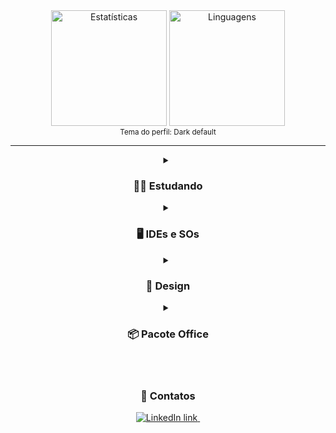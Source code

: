 <div align="center">
    <img height="185em" alt="Estatísticas"
        src="https://github-readme-stats.vercel.app/api?username=Pedroo-Nietoo&show_icons=true&count_private=true&include_all_commits&title_color=FFFFFF&text_color=FFFFFF&icon_color=FFFFFF&bg_color=DEG,3A72D1,009BEA&hide_border=true&border_radius=10%&locale=pt-br&exclude_repo=Portfolio-SENAI"/>
    <img height="185em" alt="Linguagens"
        src="https://github-readme-stats.vercel.app/api/top-langs/?username=Pedroo-Nietoo&theme=dracula&custom_title=Minhas%20linguagens!&title_color=FFFFFF&text__color=FFFFFF&bg_color=DEG,009BEA,3A72D1&hide_border=true&border_radius=10%&locale=pt-br&layout=compact&langs_count=9&hide=jupyter%20notebook&exclude_repo=Portfolio-SENAI"/>
    <br>
    <sub>Tema do perfil: Dark default</sub>
</div>

<hr>

<div align="center">
    <details>
        <summary>
            <h3>👨‍💻 Estudando </h3>
        </summary>
        <div style="display: block">
            <img alt="Java" height="40px"
                src="https://img.shields.io/badge/Java-0D1117?style=for-the-badge&logo=openjdk&logoColor=ED8B00" />
            <br>
            <img alt="HTML5"
                src="https://img.shields.io/badge/HTML5-0D1117?style=for-the-badge&logo=html5&logoColor=E34F26" />
            <img alt="CSS3"
                src="https://img.shields.io/badge/CSS3-0D1117?style=for-the-badge&logo=css3&logoColor=1572B6" />
            <img alt="SASS"
                src="https://img.shields.io/badge/Scss-0D1117?style=for-the-badge&logo=sass&logoColor=CC6699">
            <img alt="JavaScript"
                src="https://img.shields.io/badge/JavaScript-0D1117?style=for-the-badge&logo=JavaScript&logoColor=F7DF1E" />
            <img alt="PostgreSQL"
                src="https://img.shields.io/badge/PostgreSQL-0D1117?style=for-the-badge&logo=postgresql&logoColor=316192" />
            <br>
            <img alt="Python"
                src="https://img.shields.io/badge/Python-0D1117?style=for-the-badge&logo=python&logoColor=14354C" />
            <img alt="Arduino"
                src="https://img.shields.io/badge/Arduino-0D1117?style=for-the-badge&logo=Arduino&logoColor=00979D" />
            <img alt="Raspberry Pi"
                src="https://img.shields.io/badge/Raspberry%20Pi-0D1117?style=for-the-badge&logo=Raspberry%20Pi&logoColor=A22846" />
            <img alt="Shell Script"
                src="https://img.shields.io/badge/Shell_Script/Bash-0D1117?style=for-the-badge&logo=gnu-bash&logoColor=white" />
            <img alt="Git"
                src="https://img.shields.io/badge/GIT-0D1117?style=for-the-badge&logo=git&logoColor=E44C30" />
        </div>
    </details>
    <details>
        <summary>
            <h3>🖥 IDEs e SOs </h3>
        </summary>
        <div style="display: block">
            <a href="https://colab.research.google.com" />
            <img height="30em" alt="Google Colab"
                src="https://img.shields.io/badge/Google%20Colab-F9AB00?style=for-the-badge&logo=googlecolab&color=0D1117">
            </a>
            <a href="https://netbeans.apache.org/">
                <img height="30em" alt="Apache NetBeans"
                    src="https://img.shields.io/badge/apache%20netbeans-0D1117?style=for-the-badge&logo=apache%20netbeans%20IDE&logoColor=1B6AC6">
            </a>
            <a href="https://code.visualstudio.com/">
                <img height="30em" alt="Visual Studio Code"
                    src="https://img.shields.io/badge/Visual%20Studio%20Code-0D1117.svg?style=for-the-badge&logo=visual-studio-code&logoColor=0078D7" />
            </a>
            <a href="https://www.arduino.cc/">
                <img height="30em" alt="Arduino"
                    src="https://img.shields.io/badge/Arduino_IDE-0D1117?style=for-the-badge&logo=arduino&logoColor=00979D" />
            </a>
            <br>
            <br>
            <img alt="Windows"
                src="https://img.shields.io/badge/Windows-0D1117?style=for-the-badge&logo=windows&logoColor=0078D6" />
            <img alt="Ubuntu"
                src="https://img.shields.io/badge/Ubuntu-0D1117?style=for-the-badge&logo=ubuntu&logoColor=E95420" />
            <img alt="Kali Linux"
                src="https://img.shields.io/badge/Kali_Linux-0D1117?style=for-the-badge&logo=kali-linux&logoColor=557C94" />
        </div>
    </details>
    <details>
        <summary>
            <h3> 🌺 Design </h3>
        </summary>
        <div style="display: block">
            <a href="https://www.figma.com/">
                <img height="30em" alt="Figma"
                    src="https://img.shields.io/badge/figma-0D1117.svg?style=for-the-badge&logo=figma&logoColor=23F24E1E" />
            </a>
            <a href="https://www.canva.com/">
                <img height="30em" alt="Canva"
                    src="https://img.shields.io/badge/Canva-0D1117.svg?style=for-the-badge&logo=Canva&logoColor=2300C4CC" />
            </a>
        </div>
    </details>
    <details>
        <summary>
            <h3> 📦 Pacote Office </h3>
        </summary>
        <div style="display: block">
            <a href="https://www.office.com/">
                <img height="30em" alt="PowerPoint"
                    src="https://img.shields.io/badge/PowerPoint-0D1117?style=for-the-badge&logo=microsoft-powerpoint&logoColor=B7472A" />
            </a>
            <a href="https://www.office.com/">
                <img height="30em" alt="Excel"
                    src="https://img.shields.io/badge/Excel-0D1117?style=for-the-badge&logo=microsoft-excel&logoColor=217346" />
            </a>
            <a href="https://www.office.com/">
                <img height="30em" alt="Word"
                    src="https://img.shields.io/badge/Word-0D1117?style=for-the-badge&logo=microsoft-word&logoColor=2B579A" />
            </a>
        </div>
    </details>
</div>
<br>
<br>
<div align="center">
<h3>💬 Contatos</h3>
<a href="https://br.linkedin.com/in/pedroo-nietoo">
    <img alt="LinkedIn link" src="https://img.shields.io/badge/LinkedIn-0077B5?style=for-the-badge&logo=linkedin&logoColor=white"/>
</a>
<a href="https://linktr.ee/pedroonietoo">
    <img alt=""Linktree link" src="https://img.shields.io/badge/linktree-39E09B?style=for-the-badge&logo=linktree&logoColor=white"/>
</a>
</div>
